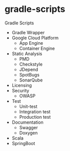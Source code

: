 # gradle-scripts
Gradle Scripts

  * Gradle Wrapper
  * Google Cloud Platform
    * App Engine
    * Container Engine
  * Static Analysis
    * PMD
    * Checkstyle
    * JDepend
    * SpotBugs
    * SonarQube
  * Licensing
  * Security
    * OWASP
  * Test
    * Unit-test
    * Integration test
    * Production test
  * Documentation
    * Swagger
    * Doxygen
  * Scala
  * SpringBoot
